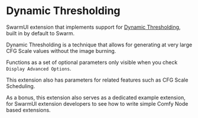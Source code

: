 # Dynamic Thresholding

SwarmUI extension that implements support for [Dynamic Thresholding](https://github.com/mcmonkeyprojects/sd-dynamic-thresholding), built in by default to Swarm.

Dynamic Thresholding is a technique that allows for generating at very large CFG Scale values without the image burning.

Functions as a set of optional parameters only visible when you check `Display Advanced Options`.

This extension also has parameters for related features such as CFG Scale Scheduling.

As a bonus, this extension also serves as a dedicated example extension, for SwarmUI extension developers to see how to write simple Comfy Node based extensions.
